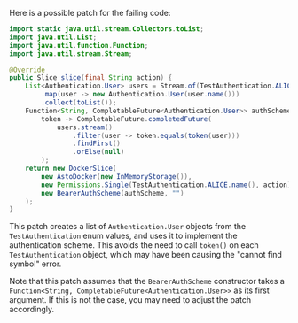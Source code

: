 Here is a possible patch for the failing code:

```java
import static java.util.stream.Collectors.toList;
import java.util.List;
import java.util.function.Function;
import java.util.stream.Stream;

@Override
public Slice slice(final String action) {
    List<Authentication.User> users = Stream.of(TestAuthentication.ALICE, TestAuthentication.BOB)
        .map(user -> new Authentication.User(user.name()))
        .collect(toList());
    Function<String, CompletableFuture<Authentication.User>> authScheme =
        token -> CompletableFuture.completedFuture(
            users.stream()
                .filter(user -> token.equals(token(user)))
                .findFirst()
                .orElse(null)
        );
    return new DockerSlice(
        new AstoDocker(new InMemoryStorage()),
        new Permissions.Single(TestAuthentication.ALICE.name(), action),
        new BearerAuthScheme(authScheme, "")
    );
}
```

This patch creates a list of `Authentication.User` objects from the `TestAuthentication` enum values, and uses it to implement the authentication scheme. This avoids the need to call `token()` on each `TestAuthentication` object, which may have been causing the "cannot find symbol" error.

Note that this patch assumes that the `BearerAuthScheme` constructor takes a `Function<String, CompletableFuture<Authentication.User>>` as its first argument. If this is not the case, you may need to adjust the patch accordingly.